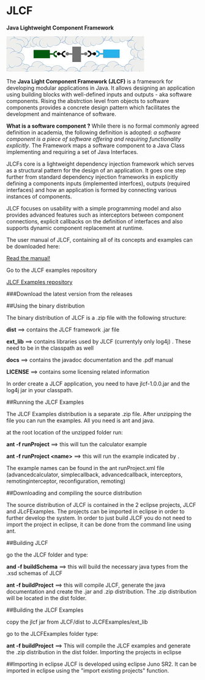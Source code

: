 # JLCF
**Java Lightweight Component Framework**

![alt tag](manual/component_cloud.jpg)

The **Java Light Component Framework (JLCF)** is a framework for developing modular applications in Java. It allows designing an application using building blocks with well-defined inputs and outputs - aka software components. Rising the abstrction level from objects to software components provides a concrete design pattern which facilitates the development and maintenance of software. 

**What is a software component ?** While there is no formal commonly agreed definition in academia, the following definition is adopted: *a software component is a piece of software offering and requiring functionality explicitly*. The Framework maps a software component to a Java Class implementing and requiring a set of Java Interfaces.      

JLCFs core is a lightweight dependency injection framework which serves as a structural pattern for the design of an application. It goes one step further from standard dependency injection frameworks in explicitly defining a components inputs (implemented interfces), outputs (required interfaces) and how an application is formed by connecting various instances of components. 

JLCF focuses on usability with a simple programming model and also provides advanced features such as interceptors between component connections, explicit callbacks on the definition of interfaces and also supports dynamic component replacement at runtime.

The user manual of JLCF, containing all of its concepts and examples can be downloaded here:

[Read the manual!](manual/jlcf-1.0.0.pdf)

Go to the JLCF examples repository

[JLCF Examples repository](https://github.com/ppissias/JLCFExamples)

###Download the latest version from the releases

##Using the binary distribution

The binary distribution of JLCF is a .zip file with the following structure:

**dist** ==> contains the JLCF framework .jar file

**ext_lib** ==> contains libraries used by JLCF (currentyly only log4j) . These need to be in the classpath as well

**docs** ==> contains the javadoc documentation and the .pdf manual

**LICENSE** ==> contains some licensing related information

In order create a JLCF application, you need to have jlcf-1.0.0.jar and the log4j jar in your classpath.

##Running the JLCF Examples

The JLCF Examples distribution is a separate .zip file. After unzipping the file you can run the examples. All you need is ant and java.

at the root location of the unzipped folder run:

**ant -f runProject** ==> this will tun the calculator example

**ant -f runProject \<name\>** ==> this will run the example indicated by <name>. 

The example names can be found in the ant runProject.xml file (advancedcalculator, simplecallback, advancedcallback, interceptors, remotinginterceptor, reconfiguration, remoting)

##Downloading and compiling the source distribution

The source distribution of JLCF is contained in the 2 eclipse projects, JLCF and JLcFExamples. The projects can be imported in eclipse in order to further develop the system. In order to just build JLCF you do not need to import the project in eclipse, it can be done from the command line using ant.

##Building JLCF

go the the JLCF folder and type:

**and -f buildSchema** ==> this will build the necessary java types from the .xsd schemas of JLCF

**ant -f buildProject** ==> this will compile JLCF, generate the java documentation and create the .jar and .zip distribution. The .zip distribution will be located in the dist folder.

##Building the JLCF Examples

copy the jlcf jar from JLCF/dist to JLCFExamples/ext_lib

go to the JLCFExamples folder type:

**ant -f buildProject** ==> This will compile the JLCF examples and generate the .zip distribution in the dist folder.
Importing the projects in eclipse

##Importing in eclipse
JLCF is developed using eclipse Juno SR2. It can be imported in eclipse using the "import existing projects" function.



